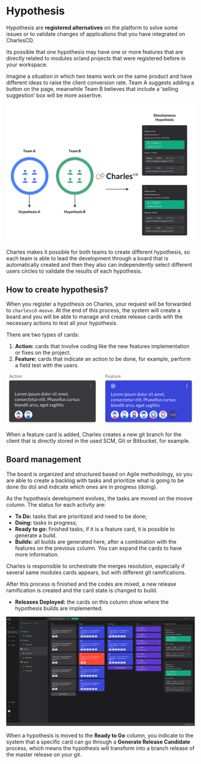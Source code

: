 # Hypothesis

Hypothesis are **registered alternatives** on the platform to solve some issues or to validate changes of applications that you have integrated on CharlesCD.

Its possible that one hypothesis may have one or more features that are directly related to modules or/and projects that were registered before in your workspace.

Imagine a situation in which two teams work on the same product and have different ideas to raise the client conversion rate. Team A suggests adding a button on the page, meanwhile Team B believes that include a ‘selling suggestion’ box will be more assertive.

![](../.gitbook/assets/hypothesis%20%281%29%20%281%29.png)

Charles makes it possible for both teams to create different hypothesis, so each team is able to lead the development through a board that is automatically created and then they also can independently select different users circles to validate the results of each hypothesis.

## How to create hypothesis?

When you register a hypothesis on Charles, your request will be forwarded to `charlescd-moove`. At the end of this process, the system will create a board and you will be able to manage and create release cards with the necessary actions to test all your hypothesis.

There are two types of cards:

1. **Action:** cards that involve coding like the new features implementation or fixes on the project. 
2. **Feature:** cards that indicate an action to be done, for example, perform a field test with the users. 

![](../.gitbook/assets/ref-hipoteses2%20%282%29%20%281%29.png)

When a feature card is added, Charles creates a new git branch for the client that is directly stored in the used SCM, Git or Bitbucket, for example.

## Board management

The board is organized and structured based on Agile methodology, so you are able to create a backlog with tasks and prioritize what is going to be done \(to do\) and indicate which ones are in progress \(doing\).

As the hypothesis development evolves, the tasks are moved on the moove column. The status for each activity are:

* **To Do:** tasks that are prioritized and need to be done;
* **Doing:** tasks in progress;
* **Ready to go:** finished tasks, if it is a feature card, it is possible to generate a build.
* **Builds:** all builds are generated here, after a combination with the features on the previous column. You can expand the cards to have more information. 

Charles is responsible to orchestrate the merges resolution, especially if several same modules cards appears, but with different git ramifications.

After this process is finished and the codes are mixed, a new release ramification is created and the card state is changed to build.

* **Releases Deployed:** the cards on this column show where the hypothesis builds are implemented.

![](../.gitbook/assets/ref-hipoteses%20%281%29%20%281%29%20%281%29.png)

When a hypothesis is moved to the **Ready to Go** column, you indicate to the system that a specific card can go through a **Generate Release Candidate** process, which means the hypothesis will transform into a branch release of the master release on your git.


